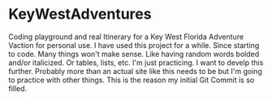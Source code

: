 # KeyWestAdventures
Coding playground and real Itinerary for a Key West Florida Adventure Vaction for personal use.
I have used this project for a while. Since starting to code. Many things won't make sense. 
Like having random words bolded and/or italicized. Or tables, lists, etc. I'm just practicing.
I want to develp this further. Probably more than an actual site like this needs to be but I'm
going to practice with other things. 
This is the reason my initial Git Commit is so filled. 
